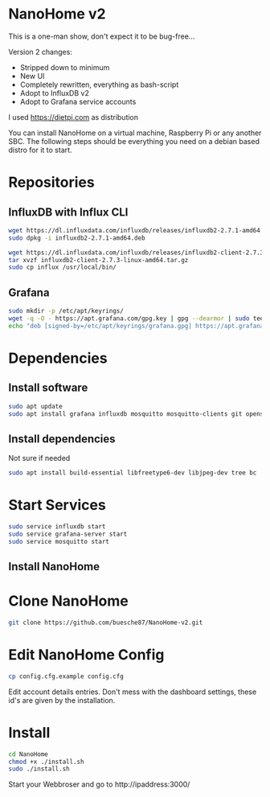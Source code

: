 # NanoHome v2

This is a one-man show, don't expect it to be bug-free...

Version 2 changes:

- Stripped down to minimum
- New UI
- Completely rewritten, everything as bash-script
- Adopt to InfluxDB v2
- Adopt to Grafana service accounts

I used https://dietpi.com as distribution

You can install NanoHome on a virtual machine, Raspberry Pi or any another SBC. 
The following steps should be everything you need on a debian based distro for it to start.

# Repositories

## InfluxDB with Influx CLI

```bash
wget https://dl.influxdata.com/influxdb/releases/influxdb2-2.7.1-amd64.deb
sudo dpkg -i influxdb2-2.7.1-amd64.deb

wget https://dl.influxdata.com/influxdb/releases/influxdb2-client-2.7.3-linux-amd64.tar.gz
tar xvzf influxdb2-client-2.7.3-linux-amd64.tar.gz
sudo cp influx /usr/local/bin/
```

## Grafana
```bash
sudo mkdir -p /etc/apt/keyrings/
wget -q -O - https://apt.grafana.com/gpg.key | gpg --dearmor | sudo tee /etc/apt/keyrings/grafana.gpg > /dev/null
echo "deb [signed-by=/etc/apt/keyrings/grafana.gpg] https://apt.grafana.com stable main" | sudo tee -a /etc/apt/sources.list.d/grafana.list
```

# Dependencies

## Install software
```bash
sudo apt update
sudo apt install grafana influxdb mosquitto mosquitto-clients git openssl jq
```

## Install dependencies
Not sure if needed
```bash
sudo apt install build-essential libfreetype6-dev libjpeg-dev tree bc
```

# Start Services
```bash
sudo service influxdb start
sudo service grafana-server start
sudo service mosquitto start
```

## Install NanoHome

# Clone NanoHome
```bash
git clone https://github.com/buesche87/NanoHome-v2.git
```

# Edit NanoHome Config
```bash
cp config.cfg.example config.cfg
```

Edit account details entries. Don't mess with the dashboard settings, these id's are given by the installation.

# Install

```bash
cd NanoHome
chmod +x ./install.sh
sudo ./install.sh
```

Start your Webbroser and go to http://ipaddress:3000/
